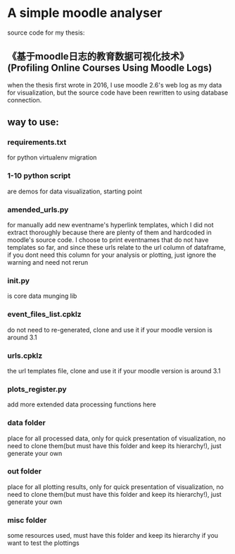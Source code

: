 
# A simple moodle analyser
source code for my thesis:
## 《基于moodle日志的教育数据可视化技术》(Profiling Online Courses Using Moodle Logs)
when the thesis first wrote in 2016, I use moodle 2.6's web log as my data for visualization, but the source code have been rewritten to using database connection.

## way to use:

### requirements.txt 

for python virtualenv migration

### 1-10 python script 

are demos for data visualization, starting point

### amended_urls.py 

for manually add new eventname's hyperlink templates, which I did not extract thoroughly because there are plenty of them and hardcoded in moodle's source code. I choose to print eventnames that do not have templates so far, and since these urls relate to the url column of dataframe, if you dont need this column for your analysis or plotting, just ignore the warning and need not rerun

### init.py 

is core data munging lib

### event_files_list.cpklz

do not need to re-generated, clone and use it if your moodle version is around 3.1

### urls.cpklz

the url templates file, clone and use it if your moodle version is around 3.1

### plots_register.py

add more extended data processing functions here

### data folder

place for all processed data, only for quick presentation of visualization, no need to clone them(but must have this folder and keep its hierarchy!), just generate your own

### out folder

place for all plotting results, only for quick presentation of visualization, no need to clone them(but must have this folder and keep its hierarchy!), just generate your own

### misc folder

some resources used, must have this folder and keep its hierarchy if you want to test the plottings

